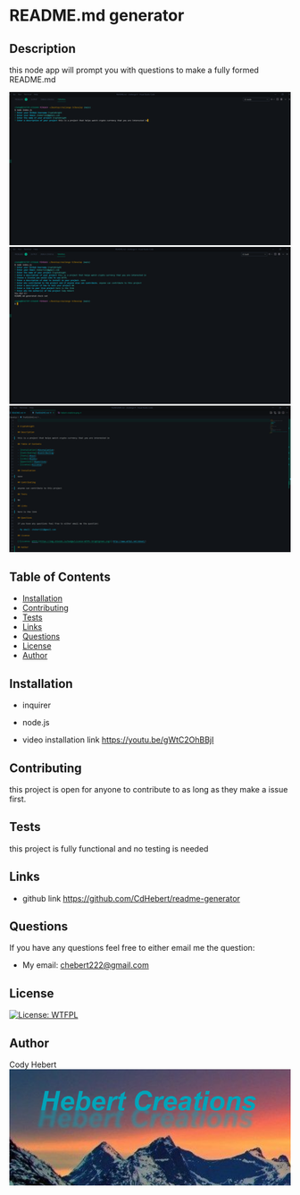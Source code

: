 # README.md generator

## Description

this node app will prompt you with questions to make a fully formed README.md

![open_page](./images/prompt-start.png)
![open_page](./images/prompt-finish.png)
![open_page](./images/readme-made.png)

## Table of Contents

- [Installation](#installation)
- [Contributing](#contributing)
- [Tests](#test)
- [Links](#links)
- [Questions](#questions)
- [License](#license)
- [Author](#author)

## Installation
- inquirer
- node.js

- video installation link
https://youtu.be/gWtC2OhBBjI

## Contributing

this project is open for anyone to contribute to as long as they make a issue first.

## Tests

this project is fully functional and no testing is needed

## Links

- github link https://github.com/CdHebert/readme-generator


## Questions

If you have any questions feel free to either email me the question:

- My email: chebert222@gmail.com

## License

[![License: WTFPL](https://img.shields.io/badge/License-WTFPL-brightgreen.svg)](http://www.wtfpl.net/about/)

## Author

Cody Hebert
![open_page](./images/hebert-creations.png)

